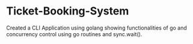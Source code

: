 # Ticket-Booking-System

Created a CLI Application using golang showing functionalities of go and concurrency control using go routines and sync.wait().
